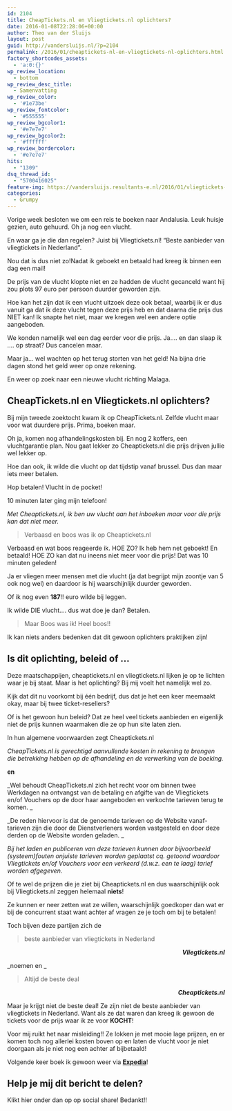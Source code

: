 ```yaml
---
id: 2104
title: CheapTickets.nl en Vliegtickets.nl oplichters?
date: 2016-01-08T22:28:06+00:00
author: Theo van der Sluijs
layout: post
guid: http://vandersluijs.nl/?p=2104
permalink: /2016/01/cheaptickets-nl-en-vliegtickets-nl-oplichters.html
factory_shortcodes_assets:
  - 'a:0:{}'
wp_review_location:
  - bottom
wp_review_desc_title:
  - Samenvatting
wp_review_color:
  - '#1e73be'
wp_review_fontcolor:
  - '#555555'
wp_review_bgcolor1:
  - '#e7e7e7'
wp_review_bgcolor2:
  - '#ffffff'
wp_review_bordercolor:
  - '#e7e7e7'
hits:
  - "1309"
dsq_thread_id:
  - "5700416025"
feature-img: https://vandersluijs.resultants-e.nl/2016/01/vliegtickets-nl-cheaptickets.jpg
categories:
  - Grumpy
---
```

Vorige week besloten we om een reis te boeken naar Andalusia. Leuk huisje gezien, auto gehuurd. Oh ja nog een vlucht.

En waar ga je die dan regelen? Juist bij Vliegtickets.nl! &#8220;Beste aanbieder van vliegtickets in Nederland&#8221;.

Nou dat is dus niet zo!<!--more-->Nadat ik geboekt en betaald had kreeg ik binnen een dag een mail!

De prijs van de vlucht klopte niet en ze hadden de vlucht gecanceld want hij zou plots 97 euro per persoon duurder geworden zijn.

Hoe kan het zijn dat ik een vlucht uitzoek deze ook betaal, waarbij ik er dus vanuit ga dat ik deze vlucht tegen deze prijs heb en dat daarna die prijs dus NIET kan! Ik snapte het niet, maar we kregen wel een andere optie aangeboden.

We konden namelijk wel een dag eerder voor die prijs. Ja&#8230;. en dan slaap ik &#8230;. op straat? Dus cancelen maar.

Maar ja&#8230; wel wachten op het terug storten van het geld! Na bijna drie dagen stond het geld weer op onze rekening.

En weer op zoek naar een nieuwe vlucht richting Malaga.

## CheapTickets.nl en Vliegtickets.nl oplichters?

Bij mijn tweede zoektocht kwam ik op CheapTickets.nl. Zelfde vlucht maar voor wat duurdere prijs. Prima, boeken maar.

Oh ja, komen nog afhandelingskosten bij. En nog 2 koffers, een vluchtgarantie plan. Nou gaat lekker zo Cheaptickets.nl die prijs drijven jullie wel lekker op.

Hoe dan ook, ik wilde die vlucht op dat tijdstip vanaf brussel. Dus dan maar iets meer betalen.

Hop betalen! Vlucht in de pocket!

10 minuten later ging mijn telefoon!

_Met Cheaptickets.nl, ik ben uw vlucht aan het inboeken maar voor die prijs kan dat niet meer._

> Verbaasd en boos was ik op Cheaptickets.nl

Verbaasd en wat boos reageerde ik. HOE ZO? Ik heb hem net geboekt! En betaald! HOE ZO kan dat nu ineens niet meer voor die prijs! Dat was 10 minuten geleden!

Ja er vliegen meer mensen met die vlucht (ja dat begrijpt mijn zoontje van 5 ook nog wel) en daardoor is hij waarschijnlijk duurder geworden.

Of ik nog even **187**!! euro wilde bij leggen.

Ik wilde DIE vlucht&#8230;. dus wat doe je dan? Betalen.

> Maar Boos was ik! Heel boos!!

Ik kan niets anders bedenken dat dit gewoon oplichters praktijken zijn!

## Is dit oplichting, beleid of &#8230;

Deze maatschappijen, cheaptickets.nl en vliegtickets.nl lijken je op te lichten waar je bij staat. Maar is het oplichting? Bij mij voelt het namelijk wel zo.

Kijk dat dit nu voorkomt bij één bedrijf, dus dat je het een keer meemaakt okay, maar bij twee ticket-resellers?

Of is het gewoon hun beleid? Dat ze heel veel tickets aanbieden en eigenlijk niet de prijs kunnen waarmaken die ze op hun site laten zien.

In hun algemene voorwaarden zegt Cheaptickets.nl

_CheapTickets.nl is gerechtigd aanvullende kosten in rekening te brengen die betrekking hebben op de afhandeling en de verwerking van de boeking._

**en**

_Wel behoudt CheapTickets.nl zich het recht voor om binnen twee Werkdagen na ontvangst van de betaling en afgifte van de Vliegtickets en/of Vouchers op de door haar aangeboden en verkochte tarieven terug te komen. _

_De reden hiervoor is dat de genoemde tarieven op de Website vanaf-tarieven zijn die door de Dienstverleners worden vastgesteld en door deze derden op de Website worden geladen. _

_Bij het laden en publiceren van deze tarieven kunnen door bijvoorbeeld (systeem)fouten onjuiste tarieven worden geplaatst cq. getoond waardoor Vliegtickets en/of Vouchers voor een verkeerd (d.w.z. een te laag) tarief worden afgegeven._

Of te wel de prijzen die je ziet bij Cheaptickets.nl en dus waarschijnlijk ook bij Vliegtickets.nl zeggen helemaal **niets**!

Ze kunnen er neer zetten wat ze willen, waarschijnlijk goedkoper dan wat er bij de concurrent staat want achter af vragen ze je toch om bij te betalen!

Toch bijven deze partijen zich de

> beste aanbieder van vliegtickets in Nederland

<p style="text-align: right;">
  <em><strong>Vliegtickets.nl</strong></em>
</p>

_noemen en _

> Altijd de beste deal

<p style="text-align: right;">
  <em><strong>Cheaptickets.nl</strong></em>
</p>

Maar je krijgt niet de beste deal! Ze zijn niet de beste aanbieder van vliegtickets in Nederland. Want als ze dat waren dan kreeg ik gewoon de tickets voor de prijs waar ik ze voor **KOCHT**!

Voor mij ruikt het naar misleiding!! Ze lokken je met mooie lage prijzen, en er komen toch nog allerlei kosten boven op en laten de vlucht voor je niet doorgaan als je niet nog een achter af bijbetaald!

Volgende keer boek ik gewoon weer via **<a href="https://www.vandersluijs.nl/endorses/expedia" target="_blank">Expedia</a>**!

## Help je mij dit bericht te delen?

Klikt hier onder dan op op social share! Bedankt!!